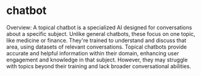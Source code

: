 # chatbot
Overview: 
A topical chatbot is a specialized AI designed for conversations about a specific subject. Unlike general chatbots, these focus on one topic, like medicine or finance. They're trained to understand and discuss that area, using datasets of relevant conversations. Topical chatbots provide accurate and helpful information within their domain, enhancing user engagement and knowledge in that subject. However, they may struggle with topics beyond their training and lack broader conversational abilities.

